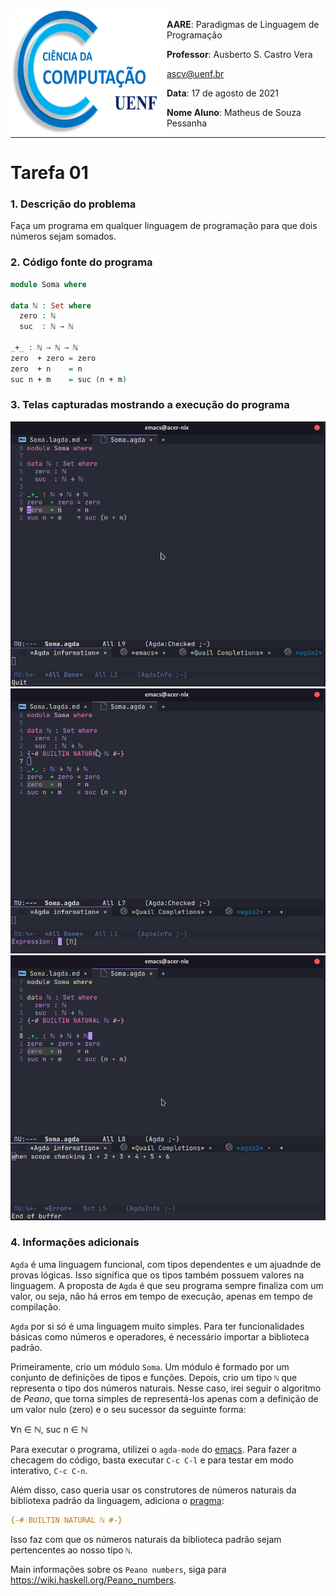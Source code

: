 <img align="left" width="250" height="200" src="../../assets/cc.png" />

**AARE**: Paradigmas de Linguagem de Programação

**Professor**: Ausberto S. Castro Vera

[ascv@uenf.br](mailto:ascv@uenf.br)

**Data**: 17 de agosto de 2021

**Nome Aluno**: Matheus de Souza Pessanha

---

# Tarefa 01

### 1. Descrição do problema

Faça um programa em qualquer linguagem de programação para que dois números sejam somados.

### 2. Código fonte do programa

```agda
module Soma where

data ℕ : Set where
  zero : ℕ
  suc  : ℕ → ℕ

_+_ : ℕ → ℕ → ℕ
zero  + zero = zero
zero  + n    = n
suc n + m    = suc (n + m)
```

### 3. Telas capturadas mostrando a execução do programa

![Primeiro teste](./assets/teste1.gif)
![Segundo teste](./assets/teste2.gif)
![Terceiro teste](./assets/teste3.gif)

### 4. Informações adicionais

`Agda` é uma linguagem funcional, com tipos dependentes e um ajuadnde de provas lógicas. Isso significa que os tipos também possuem valores na linguagem. A proposta de `Agda` é que seu programa sempre finaliza com um valor, ou seja, não há erros em tempo de execução, apenas em tempo de compilação.

`Agda` por si só é uma linguagem muito simples. Para ter funcionalidades básicas como números e operadores, é necessário importar a biblioteca padrão.

Primeiramente, crio um módulo `Soma`. Um módulo é formado por um conjunto de definições de tipos e funções. Depois, crio um tipo `ℕ` que representa o tipo dos números naturais. Nesse caso, irei seguir o algoritmo de *Peano*, que torna simples de representá-los apenas com a definição de um valor nulo (zero) e o seu sucessor da seguinte forma:

∀n ∈ ℕ, suc n ∈ ℕ

Para executar o programa, utilizei o `agda-mode` do [emacs](https://www.gnu.org/software/emacs/). Para fazer a checagem do código, basta executar `C-c C-l` e para testar em modo interativo, `C-c C-n`.

Além disso, caso queria usar os construtores de números naturais da bibliotexa padrão da linguagem, adiciona o [pragma](https://agda.readthedocs.io/en/latest/language/pragmas.html#pragmas):

```agda
{-# BUILTIN NATURAL ℕ #-}
```

Isso faz com que os números naturais da biblioteca padrão sejam pertencentes ao nosso tipo `ℕ`.

Main informações sobre os `Peano numbers`, siga para https://wiki.haskell.org/Peano_numbers.
